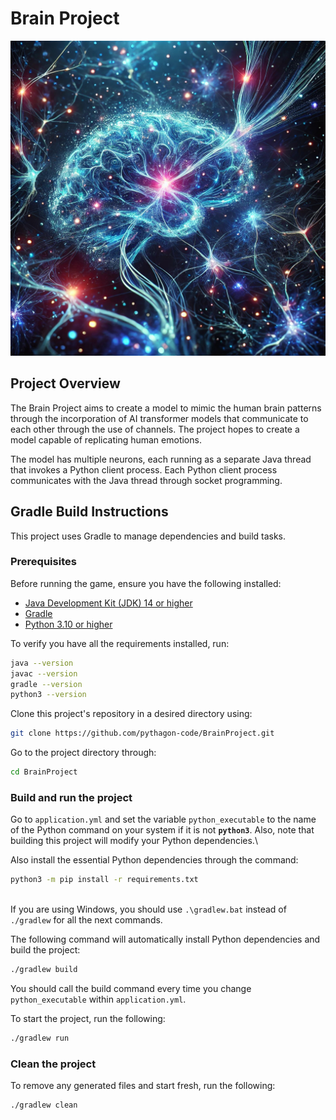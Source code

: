 # Brain Project

![Space Invaders Gameplay](media/cosmic-brain-image.jpg)

## Project Overview

The Brain Project aims to create a model to mimic the human brain patterns through the incorporation of AI transformer models that communicate to each other through the use of channels. The project hopes to create a model capable of replicating human emotions.

The model has multiple neurons, each running as a separate Java thread that invokes a Python client process. Each Python client process communicates with the Java thread through socket programming.

## Gradle Build Instructions

This project uses Gradle to manage dependencies and build tasks.

### Prerequisites

Before running the game, ensure you have the following installed:
- [Java Development Kit (JDK) 14 or higher](https://www.oracle.com/java/technologies/javase-downloads.html)
- [Gradle](https://gradle.org/install/)
- [Python 3.10 or higher](https://www.python.org/downloads/)

To verify you have all the requirements installed, run:
```bash
java --version
javac --version
gradle --version
python3 --version
```

Clone this project's repository in a desired directory using:
```bash
git clone https://github.com/pythagon-code/BrainProject.git
```

Go to the project directory through:
```bash
cd BrainProject
```

### Build and run the project

Go to `application.yml` and set the variable `python_executable` to the name of the Python command on your system if it is not **`python3`**. Also, note that building this project will modify your Python dependencies.\

Also install the essential Python dependencies through the command:
```bash
python3 -m pip install -r requirements.txt
```
\
If you are using Windows, you should use `.\gradlew.bat` instead of `./gradlew` for all the next commands.

The following command will automatically install Python dependencies and build the project:
```bash
./gradlew build
```
You should call the build command every time you change `python_executable` within `application.yml`.

To start the project, run the following:
```bash
./gradlew run
```

### Clean the project

To remove any generated files and start fresh, run the following:
```bash
./gradlew clean
```
